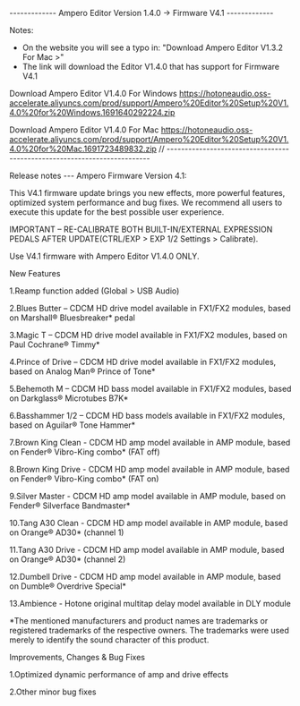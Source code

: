 ------------- Ampero Editor Version 1.4.0 -> Firmware V4.1 -------------

Notes:

- On the website you will see a typo in: "Download Ampero Editor V1.3.2 For Mac >"
- The link will download the Editor V1.4.0 that has support for Firmware V4.1

Download Ampero Editor V1.4.0 For Windows
https://hotoneaudio.oss-accelerate.aliyuncs.com/prod/support/Ampero%20Editor%20Setup%20V1.4.0%20for%20Windows.1691640292224.zip

Download Ampero Editor V1.4.0 For Mac
https://hotoneaudio.oss-accelerate.aliyuncs.com/prod/support/Ampero%20Editor%20Setup%20V1.4.0%20for%20Mac.1691723489832.zip
// -------------------------------------------------------------------------


Release notes --- Ampero Firmware Version 4.1:

This V4.1 firmware update brings you new effects, more powerful features, optimized system performance and bug fixes. We recommend all users to execute this update for the best possible user experience.

 

IMPORTANT – RE-CALIBRATE BOTH BUILT-IN/EXTERNAL EXPRESSION PEDALS AFTER UPDATE(CTRL/EXP > EXP 1/2 Settings  > Calibrate).

Use V4.1 firmware with Ampero Editor V1.4.0 ONLY.

 

New Features

1.Reamp function added (Global > USB Audio)

2.Blues Butter – CDCM HD drive model available in FX1/FX2 modules, based on Marshall® Bluesbreaker* pedal

3.Magic T – CDCM HD drive model available in FX1/FX2 modules, based on Paul Cochrane® Timmy*

4.Prince of Drive – CDCM HD drive model available in FX1/FX2 modules, based on Analog Man® Prince of Tone*

5.Behemoth M – CDCM HD bass model available in FX1/FX2 modules, based on Darkglass® Microtubes B7K*

6.Basshammer 1/2 – CDCM HD bass models available in FX1/FX2 modules, based on Aguilar® Tone Hammer*

7.Brown King Clean - CDCM HD amp model available in AMP module, based on Fender® Vibro-King combo* (FAT off)

8.Brown King Drive - CDCM HD amp model available in AMP module, based on Fender® Vibro-King combo* (FAT on)

9.Silver Master - CDCM HD amp model available in AMP module, based on Fender® Silverface Bandmaster*

10.Tang A30 Clean - CDCM HD amp model available in AMP module, based on Orange® AD30* (channel 1)

11.Tang A30 Drive - CDCM HD amp model available in AMP module, based on Orange® AD30* (channel 2)

12.Dumbell Drive - CDCM HD amp model available in AMP module, based on Dumble® Overdrive Special*

13.Ambience - Hotone original multitap delay model available in DLY module

 

*The mentioned manufacturers and product names are trademarks or registered trademarks of the respective owners. The trademarks were used merely to identify the sound character of this product.

 

Improvements, Changes & Bug Fixes

1.Optimized dynamic performance of amp and drive effects

2.Other minor bug fixes
